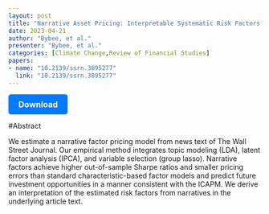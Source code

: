 ```yaml
---
layout: post
title: "Narrative Asset Pricing: Interpretable Systematic Risk Factors from News Text"
date: 2023-04-21
author: "Bybee, et al."
presenter: "Bybee, et al."
categories: [Climate Change,Review of Financial Studies]
papers:
- name: "10.2139/ssrn.3895277"
  link: "10.2139/ssrn.3895277"
---
```


<p>
  <a href='https://papers.ssrn.com/sol3/papers.cfm?abstract_id=3895277' class='button'>
    Download
  </a>
</p>

<style>
  .button {
    display: inline-block;
    padding: 10px 20px;
    background-color: #007bff;
    color: #fff;
    text-decoration: none;
    border-radius: 5px;
    font-size: 16px;
    font-weight: bold;
  }
</style>

#Abstract
<p>We estimate a narrative factor pricing model from news text of The Wall Street Journal. Our empirical method integrates topic modeling (LDA), latent factor analysis (IPCA), and variable selection (group lasso). Narrative factors achieve higher out-of-sample Sharpe ratios and smaller pricing errors than standard characteristic-based factor models and predict future investment opportunities in a manner consistent with the ICAPM. We derive an interpretation of the estimated risk factors from narratives in the underlying article text.</p>
